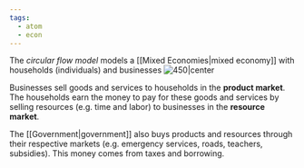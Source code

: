 ```yaml
---
tags:
  - atom
  - econ
---
```

The *circular flow model* models a [[Mixed Economies|mixed economy]] with households (individuals) and businesses
![450|center](circular-flow-model.excalidraw)

Businesses sell goods and services to households in the **product market**.
The households earn the money to pay for these goods and services by selling resources (e.g. time and labor) to businesses in the **resource market**.

The [[Government|government]] also buys products and resources through their respective markets (e.g. emergency services, roads, teachers, subsidies). This money comes from taxes and borrowing.